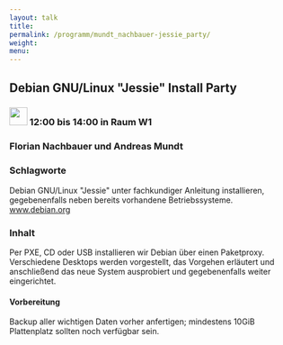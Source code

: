 ```yaml
---
layout: talk
title:
permalink: /programm/mundt_nachbauer-jessie_party/
weight: 
menu:
---
```

## Debian&nbsp;GNU/Linux&nbsp;"Jessie"&nbsp;Install&nbsp;Party

### <img height = "32" src="../../images/workshop.svg"> 12:00 bis 14:00 in Raum W1

### Florian&nbsp;Nachbauer&nbsp;und&nbsp;Andreas&nbsp;Mundt

### Schlagworte

Debian GNU/Linux "Jessie" unter fachkundiger Anleitung
installieren, gegebenenfalls neben bereits vorhandene
Betriebssysteme.
www.debian.org

### Inhalt

Per PXE, CD oder USB installieren wir Debian über einen
Paketproxy.  Verschiedene Desktops werden vorgestellt, das
Vorgehen erläutert und anschließend das neue System ausprobiert
und gegebenenfalls weiter eingerichtet.

#### Vorbereitung

Backup aller wichtigen Daten vorher anfertigen; mindestens 10GiB
Plattenplatz sollten noch verfügbar sein.

